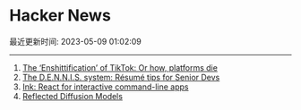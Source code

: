 # Hacker News

最近更新时间: 2023-05-09 01:02:09

--- 
1. [The ‘Enshittification’ of TikTok: Or how, platforms die](https://www.wired.com/story/tiktok-platforms-cory-doctorow/) 
2. [The D.E.N.N.I.S. system: Résumé tips for Senior Devs](https://jacobbartlett.substack.com/p/the-dennis-system-cvs-tips-for-senior) 
3. [Ink: React for interactive command-line apps](https://github.com/vadimdemedes/ink) 
4. [Reflected Diffusion Models](https://aaronlou.com/blog/2023/reflected-diffusion/) 
